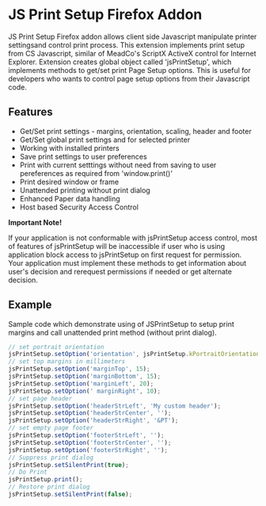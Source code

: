 # JS Print Setup Firefox Addon

JS Print Setup Firefox addon allows client side Javascript manipulate printer settingsand control print process. 
This extension implements print setup from CS Javascript, similar of MeadCo's ScriptX ActiveX control for Internet Explorer.
Extension creates global object called 'jsPrintSetup', which implements methods to get/set print Page Setup options. This is useful for developers who wants to control page setup options from their Javascript code.

## Features

* Get/Set print settings - margins, orientation, scaling, header and footer
* Get/Set global print settings and for selected printer
* Working with installed printers
* Save print settings to user preferences
* Print with current setttings without need from saving to user pereferences as required from 'window.print()'
* Print desired window or frame
* Unattended printing without print dialog
* Enhanced Paper data handling
* Host based Security Access Control

**Important Note!**

If your application is not conformable with jsPrintSetup access control, most of features of jsPrintSetup will be inaccessible if user who is using application block access to jsPrintSetup on first request for permission.
Your application must implement these methods to get information about user's decision and rerequest permissions if needed or get alternate decision.

## Example

Sample code which demonstrate using of JSPrintSetup to setup print margins and call unattended print method (without print dialog).

```javascript
// set portrait orientation
jsPrintSetup.setOption('orientation', jsPrintSetup.kPortraitOrientation);
// set top margins in millimeters
jsPrintSetup.setOption('marginTop', 15);
jsPrintSetup.setOption('marginBottom', 15);
jsPrintSetup.setOption('marginLeft', 20);
jsPrintSetup.setOption(' marginRight', 10);
// set page header
jsPrintSetup.setOption('headerStrLeft', 'My custom header');
jsPrintSetup.setOption('headerStrCenter', '');
jsPrintSetup.setOption('headerStrRight', '&PT');
// set empty page footer
jsPrintSetup.setOption('footerStrLeft', '');
jsPrintSetup.setOption('footerStrCenter', '');
jsPrintSetup.setOption('footerStrRight', '');
// Suppress print dialog
jsPrintSetup.setSilentPrint(true);
// Do Print
jsPrintSetup.print();
// Restore print dialog
jsPrintSetup.setSilentPrint(false);
```
